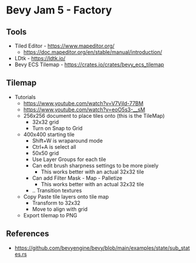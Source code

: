 # Bevy Jam 5 - Factory

## Tools

* Tiled Editor - https://www.mapeditor.org/
  * https://doc.mapeditor.org/en/stable/manual/introduction/
* LDtk - https://ldtk.io/
* Bevy ECS Tilemap - https://crates.io/crates/bevy_ecs_tilemap

## Tilemap

* Tutorials
  * https://www.youtube.com/watch?v=V7VjId-77BM
  * https://www.youtube.com/watch?v=eoO5s3-__sM
  * 256x256 document to place tiles onto (this is the TileMap)
    * 32x32 grid
    * Turn on Snap to Grid
  * 400x400 starting tile
    * Shift+W is wraparound mode
    * Ctrl+A is select all
    * 50x50 grid
    * Use Layer Groups for each tile
    * Can edit brush sharpness settings to be more pixely
      * This works better with an actual 32x32 tile
    * Can add Filter Mask - Map - Palletize
      * This works better with an actual 32x32 tile
    * .. Transition textures
  * Copy Paste tile layers onto tile map
    * Transform to 32x32
    * Move to align with grid
  * Export tilemap to PNG

## References

* https://github.com/bevyengine/bevy/blob/main/examples/state/sub_states.rs
